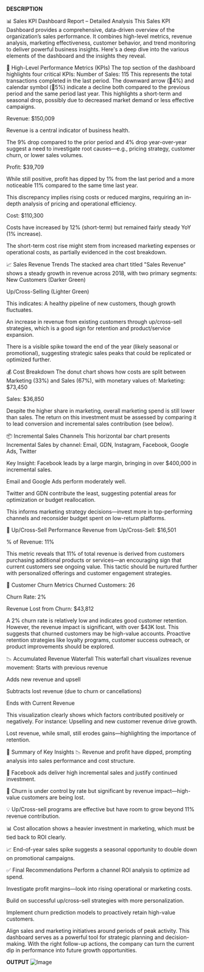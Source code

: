 










**DESCRIPTION**

📊 Sales KPI Dashboard Report – Detailed Analysis
This Sales KPI Dashboard provides a comprehensive, data-driven overview of the organization’s sales performance. It combines high-level metrics, revenue analysis, marketing effectiveness, customer behavior, and trend monitoring to deliver powerful business insights. Here's a deep dive into the various elements of the dashboard and the insights they reveal.

🔢 High-Level Performance Metrics (KPIs)
The top section of the dashboard highlights four critical KPIs:
Number of Sales: 115
This represents the total transactions completed in the last period.
The downward arrow (🔻4%) and calendar symbol (🔻5%) indicate a decline both compared to the previous period and the same period last year. This highlights a short-term and seasonal drop, possibly due to decreased market demand or less effective campaigns.


Revenue: $150,009


Revenue is a central indicator of business health.


The 9% drop compared to the prior period and 4% drop year-over-year suggest a need to investigate root causes—e.g., pricing strategy, customer churn, or lower sales volumes.


Profit: $39,709


While still positive, profit has dipped by 1% from the last period and a more noticeable 11% compared to the same time last year.


This discrepancy implies rising costs or reduced margins, requiring an in-depth analysis of pricing and operational efficiency.


Cost: $110,300


Costs have increased by 12% (short-term) but remained fairly steady YoY (1% increase).


The short-term cost rise might stem from increased marketing expenses or operational costs, as partially evidenced in the cost breakdown.



📈 Sales Revenue Trends
The stacked area chart titled "Sales Revenue" shows a steady growth in revenue across 2018, with two primary segments:
New Customers (Darker Green)


Up/Cross-Selling (Lighter Green)


This indicates:
A healthy pipeline of new customers, though growth fluctuates.


An increase in revenue from existing customers through up/cross-sell strategies, which is a good sign for retention and product/service expansion.


There is a visible spike toward the end of the year (likely seasonal or promotional), suggesting strategic sales peaks that could be replicated or optimized further.

💰 Cost Breakdown
The donut chart shows how costs are split between Marketing (33%) and Sales (67%), with monetary values of:
Marketing: $73,450


Sales: $36,850


Despite the higher share in marketing, overall marketing spend is still lower than sales. The return on this investment must be assessed by comparing it to lead conversion and incremental sales contribution (see below).

📦 Incremental Sales Channels
This horizontal bar chart presents Incremental Sales by channel:
Email, GDN, Instagram, Facebook, Google Ads, Twitter


Key Insight:
Facebook leads by a large margin, bringing in over $400,000 in incremental sales.


Email and Google Ads perform moderately well.


Twitter and GDN contribute the least, suggesting potential areas for optimization or budget reallocation.


This informs marketing strategy decisions—invest more in top-performing channels and reconsider budget spent on low-return platforms.

🔁 Up/Cross-Sell Performance
Revenue from Up/Cross-Sell: $16,501


% of Revenue: 11%


This metric reveals that 11% of total revenue is derived from customers purchasing additional products or services—an encouraging sign that current customers see ongoing value. This tactic should be nurtured further with personalized offerings and customer engagement strategies.

🔄 Customer Churn Metrics
Churned Customers: 26


Churn Rate: 2%


Revenue Lost from Churn: $43,812


A 2% churn rate is relatively low and indicates good customer retention. However, the revenue impact is significant, with over $43K lost. This suggests that churned customers may be high-value accounts. Proactive retention strategies like loyalty programs, customer success outreach, or product improvements should be explored.

📉 Accumulated Revenue Waterfall
This waterfall chart visualizes revenue movement:
Starts with previous revenue


Adds new revenue and upsell


Subtracts lost revenue (due to churn or cancellations)


Ends with Current Revenue


This visualization clearly shows which factors contributed positively or negatively. For instance:
Upselling and new customer revenue drive growth.


Lost revenue, while small, still erodes gains—highlighting the importance of retention.



📌 Summary of Key Insights
📉 Revenue and profit have dipped, prompting analysis into sales performance and cost structure.


🧲 Facebook ads deliver high incremental sales and justify continued investment.


🔄 Churn is under control by rate but significant by revenue impact—high-value customers are being lost.


💡 Up/Cross-sell programs are effective but have room to grow beyond 11% revenue contribution.


📊 Cost allocation shows a heavier investment in marketing, which must be tied back to ROI clearly.


📈 End-of-year sales spike suggests a seasonal opportunity to double down on promotional campaigns.



✅ Final Recommendations
Perform a channel ROI analysis to optimize ad spend.


Investigate profit margins—look into rising operational or marketing costs.


Build on successful up/cross-sell strategies with more personalization.


Implement churn prediction models to proactively retain high-value customers.


Align sales and marketing initiatives around periods of peak activity.
This dashboard serves as a powerful tool for strategic planning and decision-making. With the right follow-up actions, the company can turn the current dip in performance into future growth opportunities.


**OUTPUT**
![Image](https://github.com/user-attachments/assets/d35d23db-dee1-45bb-8c19-8ef2b7f2d016)





